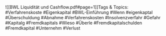 
![[BWL Liquidität und Cashflow.pdf#page=1]]Tags & Topics:
   #Verfahrenskoste
   #Eigenkapital
   #BWL-Einführung
   #Wenn
   #eigenkaptal
   #Überschuldung
   #Abnahme
   #Verfahrenskosten
   #Insolvenzverfahr
   #Gefahr
   #Kapitalg
   #Fremdkapitals
   #Wieso
   #Überle
   #Fremdkapitalschulden
   #Fremdkapital
   #Unternehm
   #Verlust